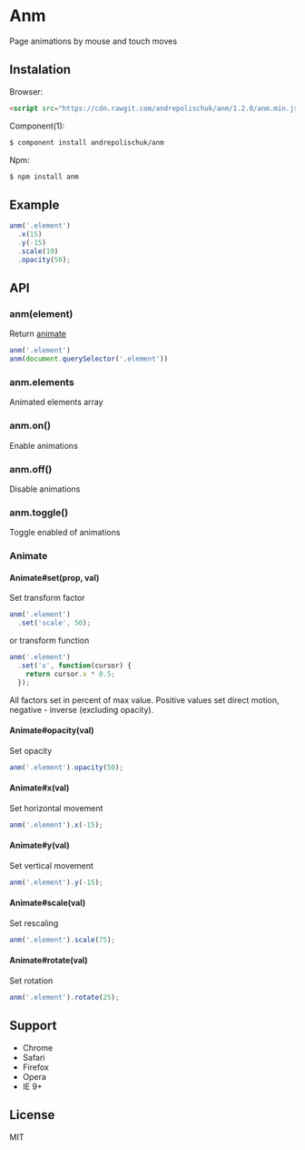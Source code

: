 # Anm

  Page animations by mouse and touch moves

## Instalation

  Browser:

```html
<script src="https://cdn.rawgit.com/andrepolischuk/anm/1.2.0/anm.min.js"></script>
```

  Component(1):

```sh
$ component install andrepolischuk/anm
```

  Npm:

```sh
$ npm install anm
```

## Example

```js
anm('.element')
  .x(15)
  .y(-15)
  .scale(10)
  .opacity(50);
```

## API

### anm(element)

  Return [animate](#animate)

```js
anm('.element')
anm(document.querySelector('.element'))
```

### anm.elements

  Animated elements array

### anm.on()

  Enable animations

### anm.off()

  Disable animations

### anm.toggle()

  Toggle enabled of animations

### Animate

#### Animate#set(prop, val)

  Set transform factor

```js
anm('.element')
  .set('scale', 50);
```

  or transform function

```js
anm('.element')
  .set('x', function(cursor) {
    return cursor.x * 0.5;
  });
```

  All factors set in percent of max value.
  Positive values set direct motion, negative - inverse (excluding opacity).

#### Animate#opacity(val)

  Set opacity

```js
anm('.element').opacity(50);
```

#### Animate#x(val)

  Set horizontal movement

```js
anm('.element').x(-15);
```

#### Animate#y(val)

  Set vertical movement

```js
anm('.element').y(-15);
```

#### Animate#scale(val)

  Set rescaling

```js
anm('.element').scale(75);
```

#### Animate#rotate(val)

  Set rotation

```js
anm('.element').rotate(25);
```

## Support

  * Chrome
  * Safari
  * Firefox
  * Opera
  * IE 9+

## License

  MIT
